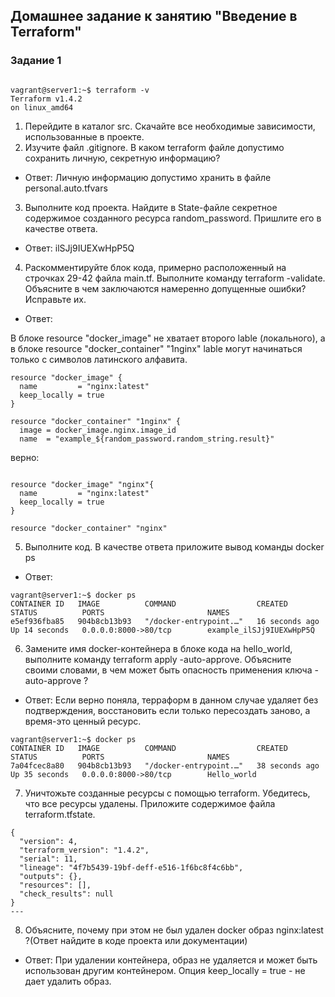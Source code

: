 
## Домашнее задание к занятию "Введение в Terraform"

### Задание 1

```

vagrant@server1:~$ terraform -v
Terraform v1.4.2
on linux_amd64

```

1. Перейдите в каталог src. Скачайте все необходимые зависимости, использованные в проекте.
2. Изучите файл .gitignore. В каком terraform файле допустимо сохранить личную, секретную информацию?

* Ответ: Личную информацию допустимо хранить в файле personal.auto.tfvars

3. Выполните код проекта. Найдите в State-файле секретное содержимое созданного ресурса random_password. Пришлите его в качестве ответа.

* Ответ: ilSJj9IUEXwHpP5Q
4. Раскомментируйте блок кода, примерно расположенный на строчках 29-42 файла main.tf. Выполните команду terraform -validate. Объясните в чем заключаются намеренно допущенные ошибки? Исправьте их.

* Ответ:

В блоке resource "docker_image" не хватает второго lable (локального), а в блоке resource "docker_container" "1nginx" lable могут начинаться только с символов латинского алфавита.

```
resource "docker_image" {
  name         = "nginx:latest"
  keep_locally = true
}

```
```
resource "docker_container" "1nginx" {
  image = docker_image.nginx.image_id
  name  = "example_${random_password.random_string.result}"

```
верно:

```

resource "docker_image" "nginx"{
  name         = "nginx:latest"
  keep_locally = true
}

resource "docker_container" "nginx"

```

5. Выполните код. В качестве ответа приложите вывод команды docker ps

* Ответ:

```
vagrant@server1:~$ docker ps
CONTAINER ID   IMAGE          COMMAND                  CREATED          STATUS          PORTS                       NAMES
e5ef936fba85   904b8cb13b93   "/docker-entrypoint.…"   16 seconds ago   Up 14 seconds   0.0.0.0:8000->80/tcp        example_ilSJj9IUEXwHpP5Q 

```

6. Замените имя docker-контейнера в блоке кода на hello_world, выполните команду terraform apply -auto-approve. Объясните своими словами, в чем может быть опасность применения ключа -auto-approve ?

* Ответ: Если верно поняла, терраформ в данном случае удаляет без подтверждения, восстановить если только пересоздать заново, а время-это ценный ресурс.


```
vagrant@server1:~$ docker ps
CONTAINER ID   IMAGE          COMMAND                  CREATED          STATUS          PORTS                       NAMES
7a04fcec8a80   904b8cb13b93   "/docker-entrypoint.…"   38 seconds ago   Up 35 seconds   0.0.0.0:8000->80/tcp        Hello_world

```
7. Уничтожьте созданные ресурсы с помощью terraform. Убедитесь, что все ресурсы удалены. Приложите содержимое файла terraform.tfstate.

```
{
  "version": 4,
  "terraform_version": "1.4.2",
  "serial": 11,
  "lineage": "4f7b5439-19bf-deff-e516-1f6bc8f4c6bb",
  "outputs": {},
  "resources": [],
  "check_results": null
}
---

```

8. Объясните, почему при этом не был удален docker образ nginx:latest ?(Ответ найдите в коде проекта или документации)
 
* Ответ: При удалении контейнера, образ не удаляется и может быть использован другим контейнером.
Опция keep_locally = true - не дает удалить образ.


